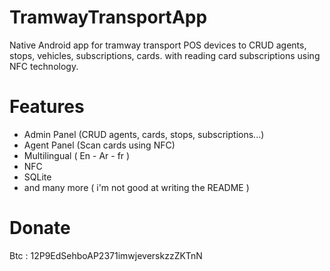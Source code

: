 # TramwayTransportApp
Native Android app for tramway transport POS devices to CRUD agents, stops, vehicles, subscriptions, cards. with reading card subscriptions using NFC technology.
# Features
* Admin Panel (CRUD agents, cards, stops, subscriptions...)
* Agent Panel (Scan cards using NFC)
* Multilingual ( En - Ar - fr )
* NFC
* SQLite
* and many more ( i'm not good at writing the README )
# Donate
Btc : 12P9EdSehboAP2371imwjeverskzzZKTnN
